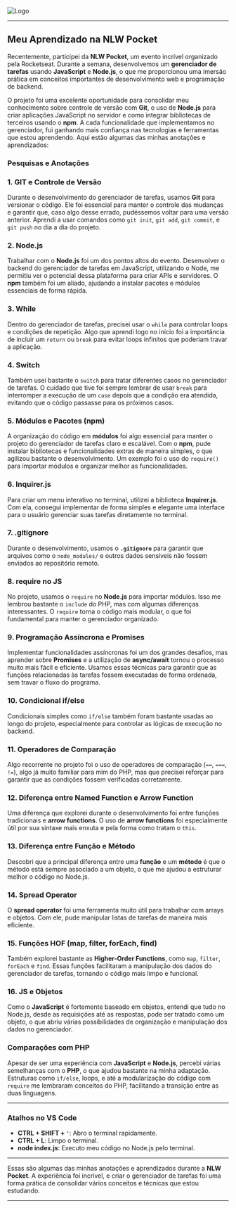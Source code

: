 
![Logo](https://app.rocketseat.com.br/_next/image?url=https%3A%2F%2Fxesque.rocketseat.dev%2Fplatform%2F1724332665151.png&w=256&q=75)


---

## Meu Aprendizado na NLW Pocket

Recentemente, participei da **NLW Pocket**, um evento incrível organizado pela Rocketseat. Durante a semana, desenvolvemos um **gerenciador de tarefas** usando **JavaScript** e **Node.js**, o que me proporcionou uma imersão prática em conceitos importantes de desenvolvimento web e programação de backend.

O projeto foi uma excelente oportunidade para consolidar meu conhecimento sobre controle de versão com **Git**, o uso de **Node.js** para criar aplicações JavaScript no servidor e como integrar bibliotecas de terceiros usando o **npm**. A cada funcionalidade que implementamos no gerenciador, fui ganhando mais confiança nas tecnologias e ferramentas que estou aprendendo. Aqui estão algumas das minhas anotações e aprendizados:

### Pesquisas e Anotações

### 1. **GIT e Controle de Versão**
   Durante o desenvolvimento do gerenciador de tarefas, usamos **Git** para versionar o código. Ele foi essencial para manter o controle das mudanças e garantir que, caso algo desse errado, pudéssemos voltar para uma versão anterior. Aprendi a usar comandos como `git init`, `git add`, `git commit`, e `git push` no dia a dia do projeto.

### 2. **Node.js**
   Trabalhar com o **Node.js** foi um dos pontos altos do evento. Desenvolver o backend do gerenciador de tarefas em JavaScript, utilizando o Node, me permitiu ver o potencial dessa plataforma para criar APIs e servidores. O **npm** também foi um aliado, ajudando a instalar pacotes e módulos essenciais de forma rápida.

### 3. **While**
   Dentro do gerenciador de tarefas, precisei usar o `while` para controlar loops e condições de repetição. Algo que aprendi logo no início foi a importância de incluir um `return` ou `break` para evitar loops infinitos que poderiam travar a aplicação.

### 4. **Switch**
   Também usei bastante o `switch` para tratar diferentes casos no gerenciador de tarefas. O cuidado que tive foi sempre lembrar de usar `break` para interromper a execução de um `case` depois que a condição era atendida, evitando que o código passasse para os próximos casos.

### 5. **Módulos e Pacotes (npm)**
   A organização do código em **módulos** foi algo essencial para manter o projeto do gerenciador de tarefas claro e escalável. Com o **npm**, pude instalar bibliotecas e funcionalidades extras de maneira simples, o que agilizou bastante o desenvolvimento. Um exemplo foi o uso do `require()` para importar módulos e organizar melhor as funcionalidades.

### 6. **Inquirer.js**
   Para criar um menu interativo no terminal, utilizei a biblioteca **Inquirer.js**. Com ela, consegui implementar de forma simples e elegante uma interface para o usuário gerenciar suas tarefas diretamente no terminal.

### 7. **.gitignore**
   Durante o desenvolvimento, usamos o **`.gitignore`** para garantir que arquivos como o `node_modules/` e outros dados sensíveis não fossem enviados ao repositório remoto.

### 8. **require no JS**
   No projeto, usamos o `require` no **Node.js** para importar módulos. Isso me lembrou bastante o `include` do PHP, mas com algumas diferenças interessantes. O `require` torna o código mais modular, o que foi fundamental para manter o gerenciador organizado.

### 9. **Programação Assíncrona e Promises**
   Implementar funcionalidades assíncronas foi um dos grandes desafios, mas aprender sobre **Promises** e a utilização de **async/await** tornou o processo muito mais fácil e eficiente. Usamos essas técnicas para garantir que as funções relacionadas às tarefas fossem executadas de forma ordenada, sem travar o fluxo do programa.

### 10. **Condicional if/else**
   Condicionais simples como `if/else` também foram bastante usadas ao longo do projeto, especialmente para controlar as lógicas de execução no backend.

### 11. **Operadores de Comparação**
   Algo recorrente no projeto foi o uso de operadores de comparação (`==`, `===`, `!=`), algo já muito familiar para mim do PHP, mas que precisei reforçar para garantir que as condições fossem verificadas corretamente.

### 12. **Diferença entre Named Function e Arrow Function**
   Uma diferença que explorei durante o desenvolvimento foi entre funções tradicionais e **arrow functions**. O uso de **arrow functions** foi especialmente útil por sua sintaxe mais enxuta e pela forma como tratam o `this`.

### 13. **Diferença entre Função e Método**
   Descobri que a principal diferença entre uma **função** e um **método** é que o método está sempre associado a um objeto, o que me ajudou a estruturar melhor o código no Node.js.

### 14. **Spread Operator**
   O **spread operator** foi uma ferramenta muito útil para trabalhar com arrays e objetos. Com ele, pude manipular listas de tarefas de maneira mais eficiente.

### 15. **Funções HOF (map, filter, forEach, find)**
   Também explorei bastante as **Higher-Order Functions**, como `map`, `filter`, `forEach` e `find`. Essas funções facilitaram a manipulação dos dados do gerenciador de tarefas, tornando o código mais limpo e funcional.

### 16. **JS e Objetos**
   Como o **JavaScript** é fortemente baseado em objetos, entendi que tudo no Node.js, desde as requisições até as respostas, pode ser tratado como um objeto, o que abriu várias possibilidades de organização e manipulação dos dados no gerenciador.

### **Comparações com PHP**
   Apesar de ser uma experiência com **JavaScript** e **Node.js**, percebi várias semelhanças com o **PHP**, o que ajudou bastante na minha adaptação. Estruturas como `if/else`, loops, e até a modularização do código com `require` me lembraram conceitos do PHP, facilitando a transição entre as duas linguagens.

---

### Atalhos no VS Code
   - **CTRL + SHIFT + `'`**: Abro o terminal rapidamente.
   - **CTRL + L**: Limpo o terminal.
   - **node index.js**: Executo meu código no Node.js pelo terminal.

---

Essas são algumas das minhas anotações e aprendizados durante a **NLW Pocket**. A experiência foi incrível, e criar o gerenciador de tarefas foi uma forma prática de consolidar vários conceitos e técnicas que estou estudando.

---
